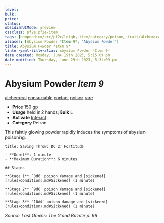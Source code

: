 ```yaml
---
level:
bulk:
price:
status:
obsidianUIMode: preview
cssclass: pf2e,pf2e-item
tags: [compendium/src/pf2e/lotgb, item/category/poison, trait/alchemical, trait/consumable, trait/contact, trait/poison, trait/rare]
aliases: [Abysium Powder *Item 9*, "Abysium Powder"]
title: Abysium Powder *Item 9*
linter-yaml-title-alias: Abysium Powder *Item 9*
date created: Monday, June 19th 2023, 5:15:09 pm
date modified: Thursday, June 29th 2023, 5:31:09 pm
---
```


# Abysium Powder *Item 9*

[alchemical](rules/traits/alchemical.md) [consumable](rules/traits/consumable.md) [contact](rules/traits/contact.md) [poison](rules/traits/poison.md) [rare](rules/traits/rare.md)  

- **Price** 150 gp
- **Usage** held in 2 hands; **Bulk** L
- **Activate** [Interact](rules/actions/interact.md)
- **Category** Poison

This faintly glowing powder rapidly induces the symptoms of abysium poisoning.

```ad-inline-affliction
title: Saving Throw: DC 27 Fortitude

- **Onset**: 1 minute
- **Maximum Duration**: 6 minutes

## Stages

**Stage 1** `8d6` poison damage and [sickened](rules/conditions.md#Sickened) (1 minute)

**Stage 2** `9d6` poison damage and [sickened](rules/conditions.md#Sickened) (1 minute)

**Stage 3** `10d6` poison damage and [sickened](rules/conditions.md#Sickened) (1 minute)
```

*Source: Lost Omens: The Grand Bazaar p. 96*
